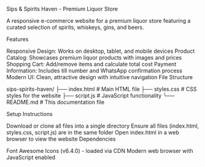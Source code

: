 Sips & Spirits Haven - Premium Liquor Store

A responsive e-commerce website for a premium liquor store featuring a curated selection of spirits, whiskeys, gins, and beers.

Features

Responsive Design: Works on desktop, tablet, and mobile devices
Product Catalog: Showcases premium liquor products with images and prices
Shopping Cart: Add/remove items and calculate total cost
Payment Information: Includes till number and WhatsApp confirmation process
Modern UI: Clean, attractive design with intuitive navigation
File Structure

sips-spirits-haven/ ├── index.html # Main HTML file ├── styles.css # CSS styles for the website ├── script.js # JavaScript functionality └── README.md # This documentation file

Setup Instructions

Download or clone all files into a single directory
Ensure all files (index.html, styles.css, script.js) are in the same folder
Open index.html in a web browser to view the website
Dependencies

Font Awesome Icons (v6.4.0) - loaded via CDN
Modern web browser with JavaScript enabled